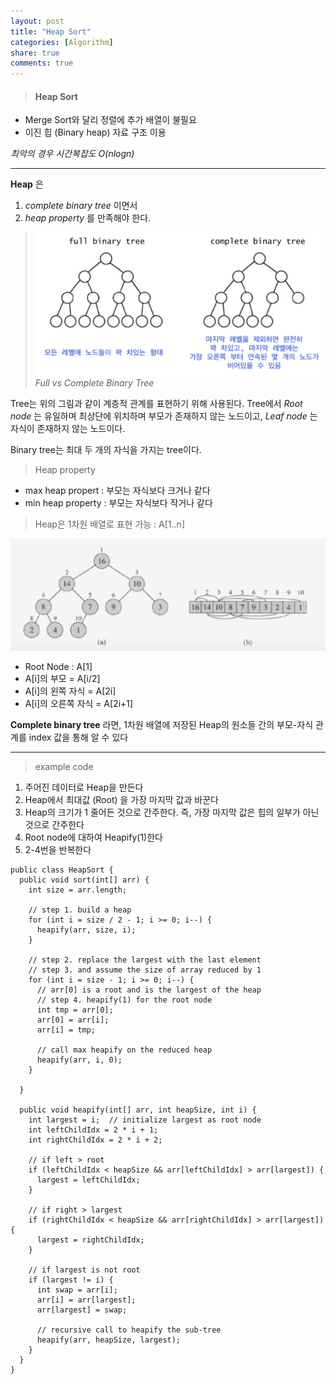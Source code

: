 ```yaml
---
layout: post
title: "Heap Sort"
categories: [Algorithm]
share: true
comments: true
---
```


> #### Heap Sort

- Merge Sort와 달리 정렬에 추가 배열이 불필요
- 이진 힙 (Binary heap) 자료 구조 이용

*최악의 경우 시간복잡도 O(nlogn)*

---

**Heap** 은
1) *complete binary tree* 이면서
2) *heap property* 를 만족해야 한다.

> ![](../assets/img/posts/binarytree.PNG)
*Full vs Complete Binary Tree*

Tree는 위의 그림과 같이 계층적 관계를 표현하기 위해 사용된다. Tree에서 *Root node* 는 유일하며 최상단에 위치하며 부모가 존재하지 않는 노드이고, *Leaf node* 는 자식이 존재하지 않는 노드이다.

Binary tree는 최대 두 개의 자식을 가지는 tree이다.

> Heap property

* max heap propert : 부모는 자식보다 크거나 같다
* min heap property : 부모는 자식보다 작거나 같다

> Heap은 1차원 배열로 표현 가능
: A[1..n]

![](../assets/img/posts/binarytreeinarray.PNG)

* Root Node : A[1]
* A[i]의 부모 = A[i/2]
* A[i]의 왼쪽 자식 = A[2i]
* A[i]의 오른쪽 자식 = A[2i+1]

**Complete binary tree** 라면, 1차원 배열에 저장된 Heap의 원소들 간의 부모-자식 관계를 index 값을 통해 알 수 있다

---

> example code

1. 주어진 데이터로 Heap을 만든다
2. Heap에서 최대값 (Root) 을 가장 마지막 값과 바꾼다
3. Heap의 크기가 1 줄어든 것으로 간주한다. 즉, 가장 마지막 값은 힙의 일부가 아닌 것으로 간주한다
4. Root node에 대하여 Heapify(1)한다
5. 2-4번을 반복한다

```
public class HeapSort {
  public void sort(int[] arr) {
    int size = arr.length;

    // step 1. build a heap
    for (int i = size / 2 - 1; i >= 0; i--) {
      heapify(arr, size, i);
    }

    // step 2. replace the largest with the last element
    // step 3. and assume the size of array reduced by 1
    for (int i = size - 1; i >= 0; i--) {
      // arr[0] is a root and is the largest of the heap
      // step 4. heapify(1) for the root node
      int tmp = arr[0];
      arr[0] = arr[i];
      arr[i] = tmp;

      // call max heapify on the reduced heap
      heapify(arr, i, 0);
    }

  }

  public void heapify(int[] arr, int heapSize, int i) {
    int largest = i;  // initialize largest as root node
    int leftChildIdx = 2 * i + 1;
    int rightChildIdx = 2 * i + 2;

    // if left > root
    if (leftChildIdx < heapSize && arr[leftChildIdx] > arr[largest]) {
      largest = leftChildIdx;
    }

    // if right > largest
    if (rightChildIdx < heapSize && arr[rightChildIdx] > arr[largest]) {
      largest = rightChildIdx;
    }

    // if largest is not root
    if (largest != i) {
      int swap = arr[i];
      arr[i] = arr[largest];
      arr[largest] = swap;

      // recursive call to heapify the sub-tree
      heapify(arr, heapSize, largest);
    }
  }
}
```

